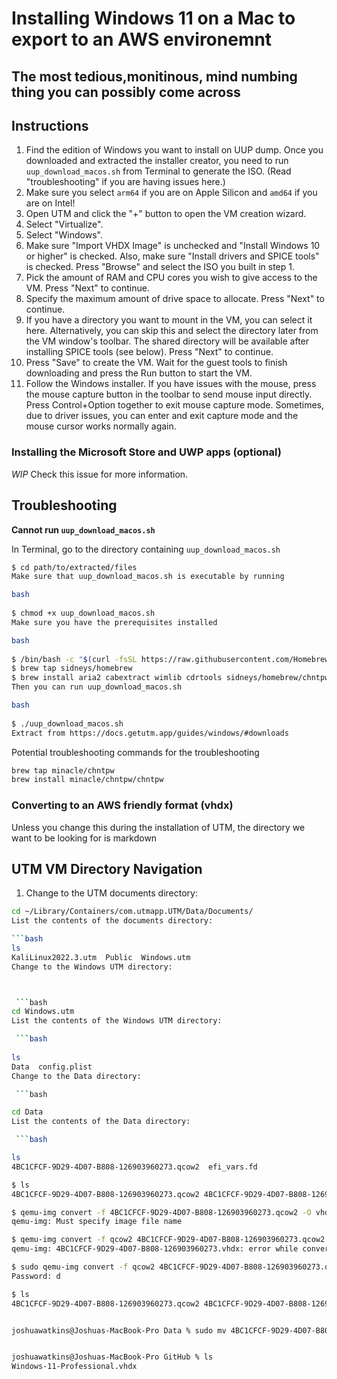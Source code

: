# Installing Windows 11 on a Mac to export to an AWS environemnt

## The most tedious,monitinous, mind numbing thing you can possibly come across

## Instructions

1. Find the edition of Windows you want to install on UUP dump. Once you downloaded and extracted the installer creator, you need to run `uup_download_macos.sh` from Terminal to generate the ISO. (Read "troubleshooting" if you are having issues here.)
2. Make sure you select `arm64` if you are on Apple Silicon and `amd64` if you are on Intel!
3. Open UTM and click the "+" button to open the VM creation wizard.
4. Select "Virtualize".
5. Select "Windows".
6. Make sure "Import VHDX Image" is unchecked and "Install Windows 10 or higher" is checked. Also, make sure "Install drivers and SPICE tools" is checked. Press "Browse" and select the ISO you built in step 1.
7. Pick the amount of RAM and CPU cores you wish to give access to the VM. Press "Next" to continue.
8. Specify the maximum amount of drive space to allocate. Press "Next" to continue.
9. If you have a directory you want to mount in the VM, you can select it here. Alternatively, you can skip this and select the directory later from the VM window's toolbar. The shared directory will be available after installing SPICE tools (see below). Press "Next" to continue.
10. Press "Save" to create the VM. Wait for the guest tools to finish downloading and press the Run button to start the VM.
11. Follow the Windows installer. If you have issues with the mouse, press the mouse capture button in the toolbar to send mouse input directly. Press Control+Option together to exit mouse capture mode. Sometimes, due to driver issues, you can enter and exit capture mode and the mouse cursor works normally again.

### Installing the Microsoft Store and UWP apps (optional)

*WIP*
Check this issue for more information.

## Troubleshooting

**Cannot run `uup_download_macos.sh`**

In Terminal, go to the directory containing `uup_download_macos.sh`

```bash
$ cd path/to/extracted/files
Make sure that uup_download_macos.sh is executable by running

bash
 
$ chmod +x uup_download_macos.sh
Make sure you have the prerequisites installed

bash
 
$ /bin/bash -c "$(curl -fsSL https://raw.githubusercontent.com/Homebrew/install/master/install.sh)"
$ brew tap sidneys/homebrew
$ brew install aria2 cabextract wimlib cdrtools sidneys/homebrew/chntpw
Then you can run uup_download_macos.sh

bash
 
$ ./uup_download_macos.sh
Extract from https://docs.getutm.app/guides/windows/#downloads

```

Potential troubleshooting commands for the troubleshooting

```bash
brew tap minacle/chntpw
brew install minacle/chntpw/chntpw
```

### Converting to an AWS friendly format (vhdx)


Unless you change this during the installation of UTM, the directory we want to be looking for is
markdown
 
## UTM VM Directory Navigation

1. Change to the UTM documents directory:
```bash
cd ~/Library/Containers/com.utmapp.UTM/Data/Documents/
List the contents of the documents directory:

```bash 
ls
KaliLinux2022.3.utm  Public  Windows.utm
Change to the Windows UTM directory:



 ```bash
cd Windows.utm
List the contents of the Windows UTM directory:

 ```bash
 
ls
Data  config.plist
Change to the Data directory:

 ```bash

cd Data
List the contents of the Data directory:

 ```bash

ls
4BC1CFCF-9D29-4D07-B808-126903960273.qcow2  efi_vars.fd

$ ls
4BC1CFCF-9D29-4D07-B808-126903960273.qcow2 4BC1CFCF-9D29-4D07-B808-126903960273.vhdx efi_vars.fd

$ qemu-img convert -f 4BC1CFCF-9D29-4D07-B808-126903960273.qcow2 -O vhdx 4BC1CFCF-9D29-4D07-B808-126903960273.vhdx
qemu-img: Must specify image file name

$ qemu-img convert -f qcow2 4BC1CFCF-9D29-4D07-B808-126903960273.qcow2 -O vhdx 4BC1CFCF-9D29-4D07-B808-126903960273.vhdx
qemu-img: 4BC1CFCF-9D29-4D07-B808-126903960273.vhdx: error while converting vhdx: Could not create '4BC1CFCF-9D29-4D07-B808-126903960273.vhdx': Permission denied

$ sudo qemu-img convert -f qcow2 4BC1CFCF-9D29-4D07-B808-126903960273.qcow2 -O vhdx 4BC1CFCF-9D29-4D07-B808-126903960273.vhdx
Password: d

$ ls
4BC1CFCF-9D29-4D07-B808-126903960273.qcow2 4BC1CFCF-9D29-4D07-B808-126903960273.vhdx efi_vars.fd


joshuawatkins@Joshuas-MacBook-Pro Data % sudo mv 4BC1CFCF-9D29-4D07-B808-126903960273.vhdx ~/Documents/GitHub/Windows-11-Professional.vhdx


joshuawatkins@Joshuas-MacBook-Pro GitHub % ls
Windows-11-Professional.vhdx


